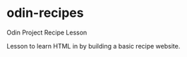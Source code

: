 # odin-recipes
Odin Project Recipe Lesson

Lesson to learn HTML in by building a basic recipe website. 
